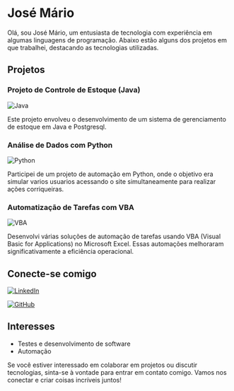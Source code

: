 # José Mário

Olá, sou José Mário, um entusiasta de tecnologia com experiência em algumas linguagens de programação. Abaixo estão alguns dos projetos em que trabalhei, destacando as tecnologias utilizadas.

## Projetos

### Projeto de Controle de Estoque (Java)

![Java](https://)

Este projeto envolveu o desenvolvimento de um sistema de gerenciamento de estoque em Java e Postgresql.
### Análise de Dados com Python

![Python](https://n)

Participei de um projeto de automação em Python, onde o objetivo era simular varios usuarios acessando o site simultaneamente para realizar ações corriqueiras.

### Automatização de Tarefas com VBA

![VBA](https://img.shields.io/badge/VBA-Proficient-blue)

Desenvolvi várias soluções de automação de tarefas usando VBA (Visual Basic for Applications) no Microsoft Excel. Essas automações melhoraram significativamente a eficiência operacional.

## Conecte-se comigo

[![LinkedIn](https://img.shields.io/badge/LinkedIn-Connect-blue)](https://www.linkedin.com/in/jose-silva-1b51561b8/)

[![GitHub](https://img.shields.io/badge/GitHub-Profile-brightgreen)](https://github.com/jmmariofreitas)

## Interesses

- Testes e desenvolvimento de software
- Automação

Se você estiver interessado em colaborar em projetos ou discutir tecnologias, sinta-se à vontade para entrar em contato comigo. Vamos nos conectar e criar coisas incríveis juntos!
